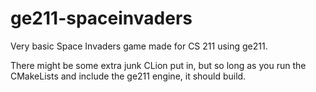 # ge211-spaceinvaders
Very basic Space Invaders game made for CS 211 using ge211.

There might be some extra junk CLion put in, but so long as you run the CMakeLists and include the ge211 engine, it should build.

